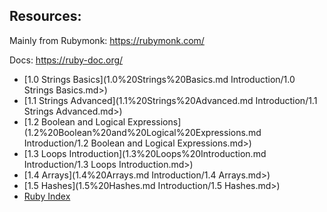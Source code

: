 ## Resources: 

Mainly from Rubymonk: https://rubymonk.com/

Docs: https://ruby-doc.org/

- [1.0 Strings Basics](1.0%20Strings%20Basics.md Introduction/1.0 Strings Basics.md>)
- [1.1 Strings Advanced](1.1%20Strings%20Advanced.md Introduction/1.1 Strings Advanced.md>)
- [1.2 Boolean and Logical Expressions](1.2%20Boolean%20and%20Logical%20Expressions.md Introduction/1.2 Boolean and Logical Expressions.md>)
- [1.3 Loops Introduction](1.3%20Loops%20Introduction.md Introduction/1.3 Loops Introduction.md>)
- [1.4 Arrays](1.4%20Arrays.md Introduction/1.4 Arrays.md>)
- [1.5 Hashes](1.5%20Hashes.md Introduction/1.5 Hashes.md>)
- [Ruby Index](<Ruby/Ruby Index.md>)